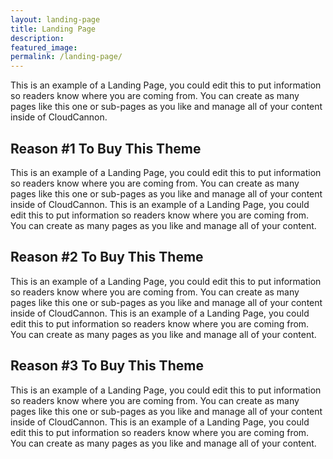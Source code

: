 ```yaml
---
layout: landing-page
title: Landing Page
description:
featured_image:
permalink: /landing-page/
---
```


This is an example of a Landing Page, you could edit this to put information so readers know where you are coming from. You can create as many pages like this one or sub-pages as you like and manage all of your content inside of CloudCannon.

## Reason \#1 To Buy This Theme

This is an example of a Landing Page, you could edit this to put information so readers know where you are coming from. You can create as many pages like this one or sub-pages as you like and manage all of your content inside of CloudCannon. This is an example of a Landing Page, you could edit this to put information so readers know where you are coming from. You can create as many pages as you like and manage all of your content.

## Reason \#2 To Buy This Theme

This is an example of a Landing Page, you could edit this to put information so readers know where you are coming from. You can create as many pages like this one or sub-pages as you like and manage all of your content inside of CloudCannon. This is an example of a Landing Page, you could edit this to put information so readers know where you are coming from. You can create as many pages as you like and manage all of your content.

## Reason \#3 To Buy This Theme

This is an example of a Landing Page, you could edit this to put information so readers know where you are coming from. You can create as many pages like this one or sub-pages as you like and manage all of your content inside of CloudCannon. This is an example of a Landing Page, you could edit this to put information so readers know where you are coming from. You can create as many pages as you like and manage all of your content.
